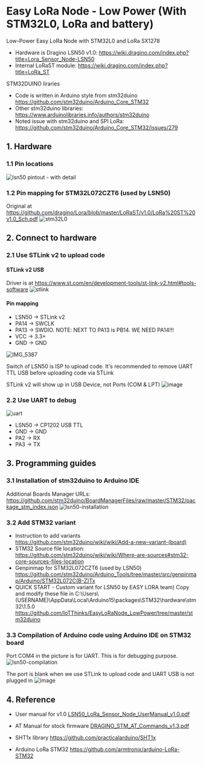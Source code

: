 # Easy LoRa Node - Low Power (With STM32L0, LoRa and battery)
Low-Power Easy LoRa Node with STM32L0 and LoRa SX1278
* Hardware is Dragino LSN50 v1.0: https://wiki.dragino.com/index.php?title=Lora_Sensor_Node-LSN50
* Internal LoRaST module: https://wiki.dragino.com/index.php?title=LoRa_ST

STM32DUINO liraries
* Code is written in Arduino style from stm32duino https://github.com/stm32duino/Arduino_Core_STM32
* Other stm32duino libraries: https://www.arduinolibraries.info/authors/stm32duino
* Noted issue with stm32duino and SPI LoRa: https://github.com/stm32duino/Arduino_Core_STM32/issues/279

## 1. Hardware
### 1.1 Pin locations
![lsn50 pintout - with detail](https://user-images.githubusercontent.com/29994971/55710783-91e49300-5a15-11e9-8d2c-01034367a500.png)

### 1.2 Pin mapping for STM32L072CZT6 (used by LSN50)
Original at https://github.com/dragino/Lora/blob/master/LoRaST/v1.0/LoRa%20ST%20v1.0_Sch.pdf
![stm32L0](https://user-images.githubusercontent.com/29994971/55408675-b3173080-558a-11e9-8747-4baf99477c76.jpg)

## 2. Connect to hardware
### 2.1 Use STLink v2 to upload code
#### STLink v2 USB
Driver is at https://www.st.com/en/development-tools/st-link-v2.html#tools-software
![stlink](https://user-images.githubusercontent.com/29994971/55932515-38b67280-5c54-11e9-85ab-d6fdeee5cf2b.png)

#### Pin mapping
* LSN50 -> STLink v2
* PA14 -> SWCLK
* PA13 -> SWDIO. NOTE: NEXT TO PA13 is PB14. WE NEED PA14!!!
* VCC -> 3.3+
* GND -> GND

![IMG_5387](https://user-images.githubusercontent.com/29994971/61577999-d655f380-ab19-11e9-9e19-86551319ea89.JPG)

Switch of LSN50 is ISP to upload code.
It's recommended to remove UART TTL USB before uploading code via STLink

STLink v2 will show up in USB Device, not Ports (COM & LPT)
![image](https://user-images.githubusercontent.com/29994971/61578026-698f2900-ab1a-11e9-9233-5b52c1c0e661.png)

### 2.2 Use UART to debug
![uart](https://user-images.githubusercontent.com/29994971/55932615-a06cbd80-5c54-11e9-8495-a97811dfcb39.jpg)

* LSN50 -> CP1202 USB TTL
* GND -> GND
* PA2 -> RX
* PA3 -> TX

## 3. Programming guides
### 3.1 Installation of stm32duino to Arduino IDE
Additional Boards Manager URLs: https://github.com/stm32duino/BoardManagerFiles/raw/master/STM32/package_stm_index.json
![lsn50-installation](https://user-images.githubusercontent.com/29994971/55409705-b14e6c80-558c-11e9-827b-2833cfe7e0e3.png)

### 3.2 Add STM32 variant
* Instruction to add variants https://github.com/stm32duino/wiki/wiki/Add-a-new-variant-(board)
* STM32 Source file location: https://github.com/stm32duino/wiki/wiki/Where-are-sources#stm32-core-sources-files-location
* Genpinmap for STM32L072CZT6 (used by LSN50) https://github.com/stm32duino/Arduino_Tools/tree/master/src/genpinmap/Arduino/STM32L072C(B-Z)Tx
* QUICK START - Custom variant for LSN50 by EASY LORA team)
Copy and modify these file in C:\Users\\(USERNAME)\AppData\Local\Arduino15\packages\STM32\hardware\stm32\1.5.0
https://github.com/IoTThinks/EasyLoRaNode_LowPower/tree/master/stm32duino
  
### 3.3 Compilation of Arduino code using Arduino IDE on STM32 board
Port COM4 in the picture is for UART. This is for debugging purpose.
![lsn50-compilation](https://user-images.githubusercontent.com/29994971/55931782-0c4d2700-5c51-11e9-91d2-9d80c77d31a0.png)

The port is blank when we use STLink to upload code and UART USB is not plugged in
![image](https://user-images.githubusercontent.com/29994971/61577990-9727a280-ab19-11e9-8e37-f5a4bba07b25.png)

## 4. Reference
* User manual for v1.0
[LSN50_LoRa_Sensor_Node_UserManual_v1.0.pdf](https://github.com/IoTThinks/EasyLoRaNode_LowPower/files/2973844/LSN50_LoRa_Sensor_Node_UserManual_v1.0.pdf)

* AT Manual for stock firmware [DRAGINO_STM_AT_Commands_v1.3.pdf](https://github.com/IoTThinks/EasyLoRaNode_LowPower/files/2973845/DRAGINO_STM_AT_Commands_v1.3.pdf)

* SHT1x library https://github.com/practicalarduino/SHT1x

* Arduino LoRa STM32 https://github.com/armtronix/arduino-LoRa-STM32
